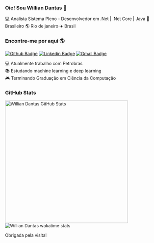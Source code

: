 ### Oie! Sou Willian Dantas 👋

💻 Analista Sistema Pleno - Desenvolvedor em .Net | .Net Core | Java  🏡 Brasileiro 🌎 Rio de janeiro ✈️ Brasil

### Encontre-me por aqui 🌎
[![Github Badge](https://img.shields.io/badge/-Github-000?style=flat-square&logo=Github&logoColor=white&link=https://github.com/WillianDantas)](https://github.com/WillianDantas)
[![Linkedin Badge](https://img.shields.io/badge/-Linkedin-blue?style=flat-square&logo=Linkedin&logoColor=white&link=https://www.linkedin.com/in/willian-dantas-0b8b77112)](https://www.linkedin.com/in/willian-dantas-0b8b77112)
[![Gmail Badge](https://img.shields.io/badge/-Gmail-c14438?style=flat-square&logo=Gmail&logoColor=white&link=mailto:williansilva1991@gmail.com)](mailto:williansilva1991@gmail.com)

💻 Atualmente trabalho com Petrobras <br/>
📚 Estudando machine learning e deep learning<br/>
🎮 Terminando Graduação em Ciência da Computação<br/>

### GitHub Stats

<img title="Willian Dantas GitHub Stats" align="left" heigth="300" width="400" src="https://github-readme-stats.vercel.app/api?username=WillianDantas&hide=issues&count_private=true&icon_color=79ff97&text_color=fff&title_color=fff&bg_color=151515&show_icons=true)"
/>

<img title="Willian Dantas wakatime stats"  src="https://github-readme-stats.vercel.app/api/top-langs/?username=WillianDantas&layout=compact&langs_count=10&title_color=000" />


<br/>

<p>Obrigada pela visita!</p>
</samp>

